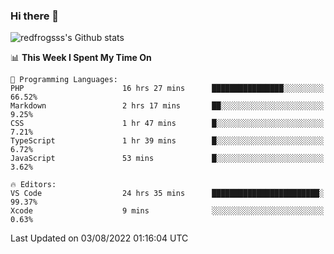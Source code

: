 ### Hi there 👋

<img src="https://github-readme-stats.vercel.app/api?username=redfrogsss&show_icons=true" alt="redfrogsss's Github stats"></img>

<!--START_SECTION:waka-->
📊 **This Week I Spent My Time On** 

```text
💬 Programming Languages: 
PHP                      16 hrs 27 mins      ████████████████░░░░░░░░░   66.52% 
Markdown                 2 hrs 17 mins       ██░░░░░░░░░░░░░░░░░░░░░░░   9.25% 
CSS                      1 hr 47 mins        █░░░░░░░░░░░░░░░░░░░░░░░░   7.21% 
TypeScript               1 hr 39 mins        █░░░░░░░░░░░░░░░░░░░░░░░░   6.72% 
JavaScript               53 mins             █░░░░░░░░░░░░░░░░░░░░░░░░   3.62%

🔥 Editors: 
VS Code                  24 hrs 35 mins      ████████████████████████░   99.37% 
Xcode                    9 mins              ░░░░░░░░░░░░░░░░░░░░░░░░░   0.63%

```


 Last Updated on 03/08/2022 01:16:04 UTC
<!--END_SECTION:waka-->